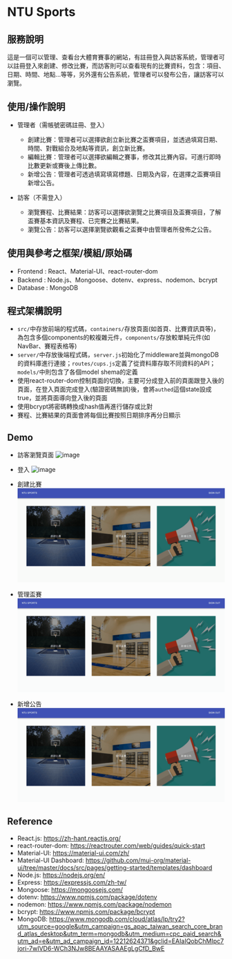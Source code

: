 # NTU Sports

## 服務說明
這是一個可以管理、查看台大體育賽事的網站，有註冊登入與訪客系統，管理者可以註冊登入來創建、修改比賽，而訪客則可以查看現有的比賽資料，包含：項目、日期、時間、地點...等等，另外還有公告系統，管理者可以發布公告，讓訪客可以瀏覽。

## 使用/操作說明
* 管理者（需帳號密碼註冊、登入）
    - 創建比賽：管理者可以選擇欲創立新比賽之盃賽項目，並透過填寫日期、時間、對戰組合及地點等資訊，創立新比賽。
    - 編輯比賽：管理者可以選擇欲編輯之賽事，修改其比賽內容。可進行即時比數更新或賽後上傳比數。
    - 新增公告：管理者可透過填寫填寫標題、日期及內容，在選擇之盃賽項目新增公告。

* 訪客（不需登入）
    - 瀏覽賽程、比賽結果：訪客可以選擇欲瀏覽之比賽項目及盃賽項目，了解盃賽基本資訊及賽程、已完賽之比賽結果。
    - 瀏覽公告：訪客可以選擇瀏覽欲觀看之盃賽中由管理者所發佈之公告。

## 使用與參考之框架/模組/原始碼
* Frontend : React、Material-UI、react-router-dom
* Backend : Node.js、Mongoose、dotenv、express、nodemon、bcrypt
* Database : MongoDB

## 程式架構說明
- `src/`中存放前端的程式碼，`containers/`存放頁面(如首頁、比賽資訊頁等)，為包含多個components的較複雜元件，`components/`存放較單純元件(如NavBar、賽程表格等)
- `server/`中存放後端程式碼，`server.js`初始化了middleware並與mongoDB的資料庫進行連接；`routes/cups.js`定義了從資料庫存取不同資料的API；`models/`中則包含了各個model shema的定義
- 使用react-router-dom控制頁面的切換，主要可分成登入前的頁面跟登入後的頁面，在登入頁面完成登入(驗證密碼無誤)後，會將`authed`這個state設成true，並將頁面導向登入後的頁面
- 使用bcrypt將密碼轉換成hash值再進行儲存或比對
- 賽程、比賽結果的頁面會將每個比賽按照日期排序再分日顯示

## Demo
- 訪客瀏覽頁面
![image](https://github.com/JJJamieee/web-programming-final/blob/refactor/ntusports_demo1.gif)

- 登入
![image](https://github.com/JJJamieee/web-programming-final/blob/refactor/ntusports_demo2.gif)

- 創建比賽
![image](https://github.com/JJJamieee/web-programming-final/blob/refactor/ntusports_demo3.gif)

- 管理盃賽
![image](https://github.com/JJJamieee/web-programming-final/blob/refactor/ntusports_demo4.gif)

- 新增公告
![image](https://github.com/JJJamieee/web-programming-final/blob/refactor/ntusports_demo5.gif)
    

## Reference
- React.js: https://zh-hant.reactjs.org/
- react-router-dom: https://reactrouter.com/web/guides/quick-start
- Material-UI: https://material-ui.com/zh/
- Material-UI Dashboard: https://github.com/mui-org/material-ui/tree/master/docs/src/pages/getting-started/templates/dashboard
- Node.js: https://nodejs.org/en/
- Express: https://expressjs.com/zh-tw/
- Mongoose: https://mongoosejs.com/
- dotenv: https://www.npmjs.com/package/dotenv
- nodemon: https://www.npmjs.com/package/nodemon
- bcrypt: https://www.npmjs.com/package/bcrypt
- MongoDB: https://www.mongodb.com/cloud/atlas/lp/try2?utm_source=google&utm_campaign=gs_apac_taiwan_search_core_brand_atlas_desktop&utm_term=mongodb&utm_medium=cpc_paid_search&utm_ad=e&utm_ad_campaign_id=12212624371&gclid=EAIaIQobChMIpc7jori-7wIVD6-WCh3NJw8BEAAYASAAEgLgCfD_BwE
